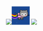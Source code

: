 ![](https://github.com/sindresorhus/sindresorhus/blob/main/welcome-header.gif)<img src="1_ZXQifyIny_o2bFmz1BBz3A.gif" width=10% height=10%> ![](https://github.com/sindresorhus/sindresorhus/blob/main/flames.gif)
